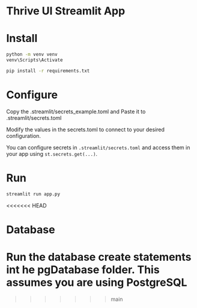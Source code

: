 # Thrive UI Streamlit App

# Install

```bash
python -m venv venv
venv\Scripts\Activate

pip install -r requirements.txt
```

# Configure
Copy the .streamlit/secrets_example.toml and Paste it to .streamlit/secrets.toml

Modify the values in the secrets.toml to connect to your desired configuration.

You can configure secrets in `.streamlit/secrets.toml` and access them in your app using `st.secrets.get(...)`.

# Run

```bash
streamlit run app.py
```
<<<<<<< HEAD

# Database
Run the database create statements int he pgDatabase folder.  This assumes you are using PostgreSQL
=======
>>>>>>> main
